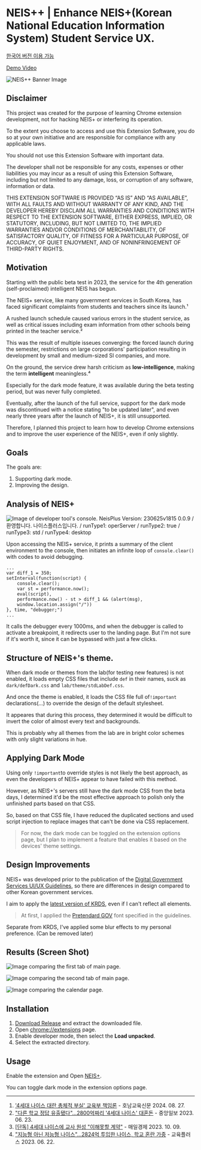 # NEIS++ | Enhance NEIS+(Korean National Education Information System) Student Service UX.

[한국어 버전 이용 가능](./README.md)

[Demo Video](https://youtu.be/lZ8Lrt-yoJY)

![NEIS++ Banner Image](README-images/NPP_MainBanner.jpg)

## Disclaimer

This project was created for the purpose of learning Chrome extension development, not for hacking NEIS+ or interfering its operation.

To the extent you choose to access and use this Extension Software, you do so at your own initiative and are responsible for compliance with any applicable laws.

You should not use this Extension Software with important data.

The developer shall not be responsible for any costs, expenses or other liabilities you may incur as a result of using this Extension Software, including but not limited to any damage, loss, or corruption of any software, information or data.

THIS EXTENSION SOFTWARE IS PROVIDED “AS IS” AND “AS AVAILABLE”, WITH ALL FAULTS AND WITHOUT WARRANTY OF ANY KIND, AND THE DEVELOPER HEREBY DISCLAIM ALL WARRANTIES AND CONDITIONS WITH RESPECT TO THE EXTENSION SOFTWARE, EITHER EXPRESS, IMPLIED, OR STATUTORY, INCLUDING, BUT NOT LIMITED TO, THE IMPLIED WARRANTIES AND/OR CONDITIONS OF MERCHANTABILITY, OF SATISFACTORY QUALITY, OF FITNESS FOR A PARTICULAR PURPOSE, OF ACCURACY, OF QUIET ENJOYMENT, AND OF NONINFRINGEMENT OF THIRD-PARTY RIGHTS.

## Motivation

Starting with the public beta test in 2023, the service for the 4th generation (self-proclaimed) intelligent NEIS has begun.

The NEIS+ service, like many government services in South Korea, has faced significant complaints from students and teachers since its launch.¹

A rushed launch schedule caused various errors in the student service, as well as critical issues including exam information from other schools being printed in the teacher service.²

This was the result of multiple isseues converging: the forced launch during the semester, restrictions on large corporations' participation resulting in development by small and medium-sized SI companies, and more.

On the ground, the service drew harsh criticism as **low-intelligence**, making the term **intelligent** meaningless.⁴

Especially for the dark mode feature, it was available during the beta testing period, but was never fully completed.

Eventually, after the launch of the full service, support for the dark mode was discontinued with a notice stating "to be updated later", and even nearly three years after the launch of NEIS+, it is still unsupported.

Therefore, I planned this project to learn how to develop Chrome extensions and to improve the user experience of the NEIS+, even if only slightly.

## Goals

The goals are:

1. Supporting dark mode.
2. Improving the design.

## Analysis of NEIS+

![Image of developer tool's console. NeisPlus Version: 230625v1815 0.0.9 / 환영합니다. 나이스플러스입니다. / runType1: operServer / runType2: true / runType3: std / runType4: desktop](README-images/ConsoleHello.jpg)

Upon accessing the NEIS+ service, it prints a summary of the client environment to the console, then initiates an infinite loop of `console.clear()` with codes to avoid debugging.
```
...
var diff_1 = 350;
setInterval(function(script) {
    console.clear();
    var st = performance.now();
    eval(script),
    performance.now() - st > diff_1 && (alert(msg),
    window.location.assign("/"))
}, time, "debugger;")
...
```
It calls the debugger every 1000ms, and when the debugger is called to activate a breakpoint, it redirects user to the landing page.
But I'm not sure if it's worth it, since it can be bypassed with just a few clicks.


## Structure of NEIS+'s theme.

When dark mode or themes from the lab(for testing new features) is not enabled, it loads empty CSS files that include `def` in their names, suck as `dark/defDark.css` and `lab/theme/stdLabDef.css`.

And once the theme is enabled, it loads the CSS file full of`!important` declarations(...) to override the design of the default stylesheet.

It appeares that during this process, they determined it would be difficult to invert the color of almost every text and backgrounds.

This is probably why all themes from the lab are in bright color schemes with only slight variations in hue.

## Applying Dark Mode

Using only `!important`to override styles is not likely the best approach, as even the developers of NEIS+ appear to have failed with this method.

However, as NEIS+'s servers still have the dark mode CSS from the beta days, I determined it'd be the most effective approach to polish only the unfinished parts based on that CSS.

So, based on that CSS file, I have reduced the duplicated sections and used script injection to replace images that can't be done via CSS replacement.
> For now, the dark mode can be toggled on the extension options page, but I plan to implement a feature that enables it based on the devices' theme settings.

## Design Improvements

NEIS+ was developed prior to the publication of the [Digital Government Services UI/UX Guidelines](https://v04.krds.go.kr/guide/index.html), so there are differences in design compared to other Korean government services.

I aim to apply the [latest version of KRDS](https://www.krds.go.kr/html/site/index.html), even if I can't reflect all elements.

> At first, I applied the [Pretendard GOV](https://www.krds.go.kr/html/site/style/style_03.html) font specified in the guidelines.

Separate from KRDS, I've applied some blur effects to my personal preference. (Can be removed later)

## Results (Screen Shot)

![Image comparing the first tab of main page.](README-images/Main_1.gif)

![Image comparing the second tab of main page.](README-images/Main_2.gif)

![Image comparing the calendar page.](README-images/Calendar.gif)

## Installation

1. [Download Release](https://github.com/hellojsna/NEISPlusPlus/releases) and extract the downloaded file.
2. Open [chrome://extensions](chrome://extensions) page.
3. Enable developer mode, then select the **Load unpacked**.
4. Select the extracted directory.

## Usage

Enable the extension and Open [NEIS+](https://neisplus.kr).

You can toggle dark mode in the extension options page.

---

1. ['4세대 나이스 대란 총체적 부실' 교육부 책임론](https://www.ihopenews.com/news/articleView.html?idxno=238259) - 호남교육신문 2024. 08. 27.
2. ["다른 학교 정답 유출됐다"…2800억짜리 '4세대 나이스' 대혼돈](https://www.joongang.co.kr/article/25172100) - 중앙일보 2023. 06. 23.
3. [[단독] 4세대 나이스에 교사 원성 "이해못할 계약"](https://www.mk.co.kr/news/society/10845764) - 매일경제 2023. 10. 09.
4. ["지능형 아닌 저능형 나이스"...2824억 투입한 나이스, 학교 혼란 가중](https://www.edpl.co.kr/news/articleView.html?idxno=9591) - 교육플러스 2023. 06. 22.